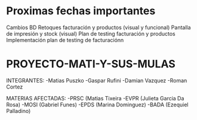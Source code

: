 # Proximas fechas importantes 
  Cambios BD
  Retoques facturación y productos (visual y funcional)
  Pantalla de impresión y stock (visual)
  Plan de testing facturación y productos
  Implementación plan de testing de facturaciónn

                 
# PROYECTO-MATI-Y-SUS-MULAS

INTEGRANTES: 
-Matias Puszko
-Gaspar Rufini
-Damian Vazquez
-Roman Cortez

MATERIAS AFECTADAS:
-PRSC (Matias Tixeira
-EVPR (Julieta Garcia Da Rosa)
-MOSI (Gabriel Funes)
-EPDS (Marina Dominguez)
-BADA (Ezequiel Palladino)
